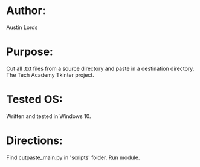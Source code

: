 # Author:         
Austin Lords

# Purpose:        
Cut all .txt files from a source directory and paste in a destination directory. The Tech Academy Tkinter project.

# Tested OS:      
Written and tested in Windows 10.

# Directions: 
Find cutpaste_main.py in 'scripts' folder. Run module. 
